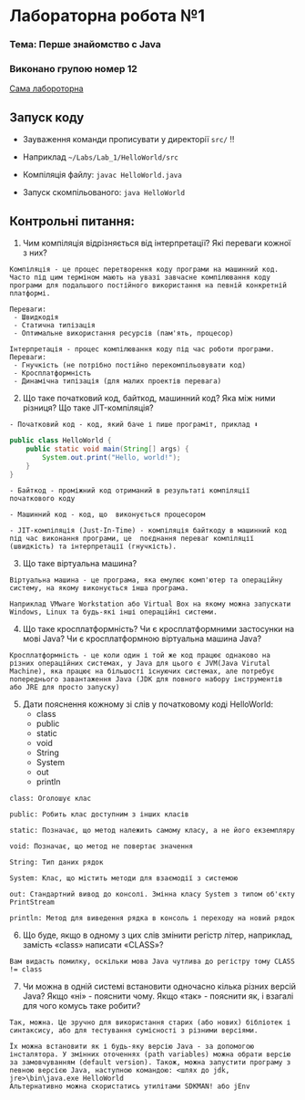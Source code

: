 # Лабораторна робота №1
### Тема: Перше знайомство с Java

### Виконано групою номер **12**

[Сама лабороторна](https://docs.google.com/document/d/10rnqlMyFtovVrV-nZTTk0k1Bc-jKuIcR/edit)

## Запуск коду

- Зауваження команди прописувати у директорії `src/` ‼️
- Наприклад  `~/Labs/Lab_1/HelloWorld/src`


- Компіляція файлу: `javac HelloWorld.java`
- Запуск скомпільованого: `java HelloWorld`
##  Контрольні питання:

1. Чим компіляція відрізняється від інтерпретації? Які переваги кожної з них?
```
Компіляція - це процес перетворення коду програми на машинний код. Часто під цим терміном мають на увазі завчасне компілювання коду програми для подальшого постійного використання на певній конкретній платформі.

Переваги:
 - Швидкодія
 - Статична типізація
 - Оптимальне використання ресурсів (пам'ять, процесор)
```

```
Інтерпретація - процес компілювання коду під час роботи програми.
Переваги:
 - Гнучкість (не потрібно постійно перекомпільовувати код)
 - Кросплатформність
 - Динамічна типізація (для малих проектів перевага)
```
2. Що таке початковий код, байткод, машинний код? Яка між ними різниця? Що таке JIT-компіляція?
```
- Початковий код - код, який баче і пише програміт, приклад ⬇️
```
```Java
public class HelloWorld {
    public static void main(String[] args) {
        System.out.print("Hello, world!");
    }
}
```
```
- Байткод - проміжний код отриманий в результаті компіляції початкового коду

- Машинний код - код, що  виконується процесором

- JIT-компіляція (Just-In-Time) - компіляція байткоду в машинний код під час виконання програми, це  поєднання переваг компіляції (швидкість) та інтерпретації (гнучкість).
```
3. Що таке віртуальна машина?
```
Віртуальна машина - це програма, яка емулює комп'ютер та операційну систему, на якому виконується інша програма.

Наприклад VMware Workstation або Virtual Box на якому можна запускати Windows, Linux та будь-які інші операційні системи.
```
4. Що таке кросплатформність? Чи є кросплатформними застосунки на мові Java? Чи є кросплатформною віртуальна машина Java?

```
Кросплатформність - це коли один і той же код працює однаково на різних операційних системах, у Java для цього є JVM(Java Virutal Machine), яка працює на більшості існуючих системах, але потребує попереднього завантаження Java (JDK для повного набору інструментів або JRE для просто запуску)
```
5. Дати пояснення кожному зі слів у початковому коді HelloWorld:
    - class
    - public
    - static
    - void
    - String
    - System
    - out
    - println
```
class: Оголошує клас

public: Робить клас доступним з інших класів

static: Позначає, що метод належить самому класу, а не його екземпляру

void: Позначає, що метод не повертає значення

String: Тип даних рядок

System: Клас, що містить методи для взаємодії з системою

out: Стандартний вивод до консолі. Змінна класу System з типом об'єкту PrintStream

println: Метод для виведення рядка в консоль і переходу на новий рядок
```
6. Що буде, якщо в одному з цих слів змінити регістр літер, наприклад, замість «class» написати «CLASS»?
```
Вам видасть помилку, оскільки мова Java чутлива до регістру тому CLASS != class
```
7. Чи можна в одній системі встановити одночасно кілька різних версій Java? Якщо «ні» - пояснити чому. Якщо «так» - пояснити як, і взагалі для чого комусь таке робити?

```
Так, можна. Це зручно для використання старих (або нових) бібліотек і синтаксису, або для тестування сумісності з різними версіями.

Їх можна встановити як і будь-яку версію Java - за допомогою інсталятора. У змінних оточеннях (path variables) можна обрати версію за замовчуванням (default version). Також, можна запустити програму з певною версією Java, наступною командою: <шлях до jdk, jre>\bin\java.exe HelloWorld
Альтернативно можна скористатись утилітами SDKMAN! або jEnv
```
